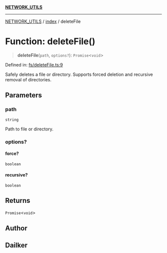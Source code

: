 [**NETWORK_UTILS**](../../README.md)

***

[NETWORK_UTILS](../../README.md) / [index](../README.md) / deleteFile

# Function: deleteFile()

> **deleteFile**(`path`, `options?`): `Promise`\<`void`\>

Defined in: [fs/deleteFile.ts:9](https://github.com/dailker/everyutil-js/blob/b3e269da55b7d96c15eb37e98c5c4f6b94f05f6f/src/fs/deleteFile.ts#L9)

Safely deletes a file or directory. Supports forced deletion and recursive removal of directories.

## Parameters

### path

`string`

Path to file or directory.

### options?

#### force?

`boolean`

#### recursive?

`boolean`

## Returns

`Promise`\<`void`\>

## Author

## Dailker
